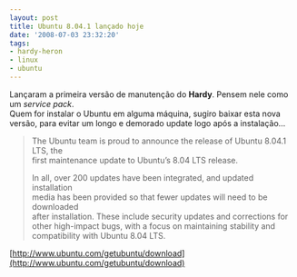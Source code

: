 ```yaml
---
layout: post
title: Ubuntu 8.04.1 lançado hoje
date: '2008-07-03 23:32:20'
tags:
- hardy-heron
- linux
- ubuntu
---
```



Lançaram a primeira versão de manutenção do **Hardy**. Pensem nele como um *service pack*.  
 Quem for instalar o Ubuntu em alguma máquina, sugiro baixar esta nova versão, para evitar um longo e demorado update logo após a instalação…

> The Ubuntu team is proud to announce the release of Ubuntu 8.04.1 LTS, the  
>  first maintenance update to Ubuntu’s 8.04 LTS release.
> 
> In all, over 200 updates have been integrated, and updated installation  
>  media has been provided so that fewer updates will need to be downloaded  
>  after installation. These include security updates and corrections for  
>  other high-impact bugs, with a focus on maintaining stability and  
>  compatibility with Ubuntu 8.04 LTS.

[http://www.ubuntu.com/getubuntu/download](http://www.ubuntu.com/getubuntu/download)


